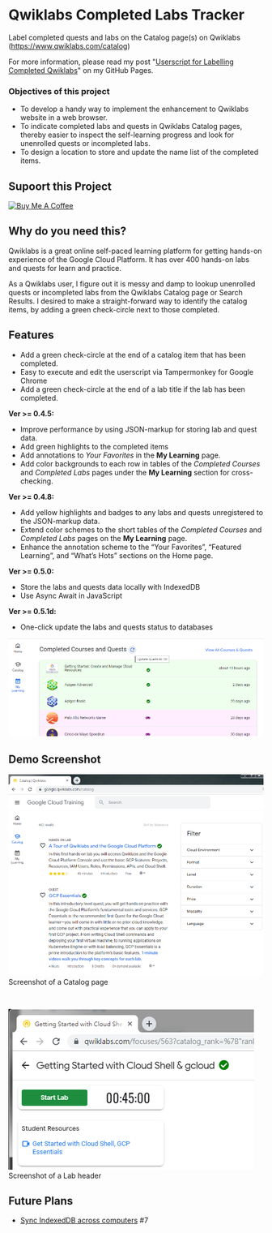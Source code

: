 # Qwiklabs Completed Labs Tracker
Label completed quests and labs on the Catalog page(s) on Qwiklabs (https://www.qwiklabs.com/catalog)

For more information, please read my post "[Userscript for Labelling Completed Qwiklabs](https://chriskyfung.github.io/blog/qwiklabs/Qwiklabs-User-Tips-for-Learning_Google_Cloud_Platform)" on my GitHub Pages.

### Objectives of this project
- To develop a handy way to implement the enhancement to Qwiklabs website in a web browser.
- To indicate completed labs and quests in Qwiklabs Catalog pages, thereby easier to inspect the self-learning progress and look for unenrolled quests or incompleted labs.
- To design a location to store and update the name list of the completed items.

## Supoort this Project

<a href="https://www.buymeacoffee.com/chrisfungky" target="_blank"><img src="https://cdn.buymeacoffee.com/buttons/default-yellow.png" alt="Buy Me A Coffee" style="height: 51px !important;width: 217px !important;" ></a>

## Why do you need this?

Qwiklabs is a great online self-paced learning platform for getting hands-on experience of the Google Cloud Platform. It has over 400 hands-on labs and quests for learn and practice.

As a Qwiklabs user, I figure out it is messy and damp to lookup unenrolled quests or incompleted labs from the Qwiklabs Catalog page or Search Results. I desired to make a straight-forward way to identify the catalog items, by adding a green check-circle next to those completed.


## Features
- Add a green check-circle at the end of a catalog item that has been completed.
- Easy to execute and edit the userscript via Tampermonkey for Google Chrome
- Add a green check-circle at the end of a lab title if the lab has been completed.

**Ver >= 0.4.5:**
- Improve performance by using JSON-markup for storing lab and quest data.
- Add green highlights to the completed items
- Add annotations to _Your Favorites_ in the **My Learning** page.
- Add color backgrounds to each row in tables of the _Completed Courses_ and _Completed Labs_ pages under the **My Learning** section for cross-checking.

**Ver >= 0.4.8:**
- Add yellow highlights and badges to any labs and quests unregistered to the JSON-markup data.
- Extend color schemes to the short tables of the _Completed Courses_ and _Completed Labs_ pages on the **My Learning** page.
- Enhance the annotation scheme to the “Your Favorites”, “Featured Learning”, and “What’s Hots” sections on the Home page.

**Ver >= 0.5.0:**
- Store the labs and quests data locally with IndexedDB
- Use Async Await in JavaScript

**Ver >= 0.5.1d:**
- One-click update the labs and quests status to databases

![Update to DB](/screenshots/qwiklab-complete-indicator-group-update-button.png)

## Demo Screenshot
![demo image](/demo-image.png)  
Screenshot of a Catalog page

<br>

![demo image](/demo-image2.png)  
Screenshot of a Lab header

## Future Plans

- [Sync IndexedDB across computers](https://github.com/chriskyfung/qwiklabs-completed-labs-tracker/issues/7) #7